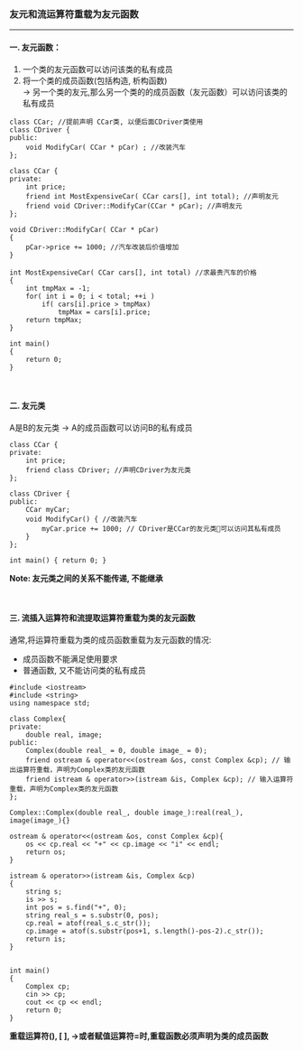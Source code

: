### 友元和流运算符重载为友元函数
---
#### 一. 友元函数：

1. 一个类的友元函数可以访问该类的私有成员
2. 将一个类的成员函数(包括构造, 析构函数)  
-> 另一个类的友元,那么另一个类的的成员函数（友元函数）可以访问该类的私有成员

```
class CCar; //提前声明 CCar类, 以便后面CDriver类使用
class CDriver {
public:
    void ModifyCar( CCar * pCar) ; //改装汽车
};

class CCar {
private:
    int price;
    friend int MostExpensiveCar( CCar cars[], int total); //声明友元
    friend void CDriver::ModifyCar(CCar * pCar); //声明友元
};

void CDriver::ModifyCar( CCar * pCar)
{
    pCar->price += 1000; //汽车改装后价值增加
}

int MostExpensiveCar( CCar cars[], int total) //求最贵汽车的价格
{
    int tmpMax = -1;
    for( int i = 0; i < total; ++i )
        if( cars[i].price > tmpMax)
            tmpMax = cars[i].price;
    return tmpMax;
}

int main()
{
    return 0;
}
```
<br/>

#### 二. 友元类
A是B的友元类 -> A的成员函数可以访问B的私有成员

```
class CCar {
private:
    int price;
    friend class CDriver; //声明CDriver为友元类
};

class CDriver {
public:
    CCar myCar;
    void ModifyCar() { //改装汽车
        myCar.price += 1000; // CDriver是CCar的友元类可以访问其私有成员
    }
};

int main() { return 0; }
```
**Note: 友元类之间的关系不能传递, 不能继承**

<br/>

#### 三. 流插入运算符和流提取运算符重载为类的友元函数  
通常,将运算符重载为类的成员函数重载为友元函数的情况:  
* 成员函数不能满足使用要求  
* 普通函数, 又不能访问类的私有成员

```
#include <iostream>
#include <string>
using namespace std;

class Complex{
private:
    double real, image;
public:
    Complex(double real_ = 0, double image_ = 0);
    friend ostream & operator<<(ostream &os, const Complex &cp); // 输出运算符重载，声明为Complex类的友元函数
    friend istream & operator>>(istream &is, Complex &cp); // 输入运算符重载，声明为Complex类的友元函数
};

Complex::Complex(double real_, double image_):real(real_), image(image_){}

ostream & operator<<(ostream &os, const Complex &cp){
    os << cp.real << "+" << cp.image << "i" << endl;
    return os;
}

istream & operator>>(istream &is, Complex &cp)
{
    string s;
    is >> s;
    int pos = s.find("+", 0);
    string real_s = s.substr(0, pos);
    cp.real = atof(real_s.c_str());
    cp.image = atof(s.substr(pos+1, s.length()-pos-2).c_str());
    return is;
}


int main()
{
    Complex cp;
    cin >> cp;
    cout << cp << endl;
    return 0;
}
```


**重载运算符(), [ ], ->或者赋值运算符=时,重载函数必须声明为类的成员函数**